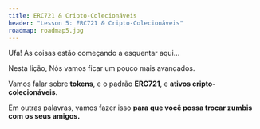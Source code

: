 ```yaml
---
title: ERC721 & Cripto-Colecionáveis
header: "Lesson 5: ERC721 & Cripto-Colecionáveis"
roadmap: roadmap5.jpg
---
```


Ufa! As coisas estão começando a esquentar aqui...

Nesta lição, Nós vamos ficar um pouco mais avançados.

Vamos falar sobre **tokens**, e o padrão **ERC721**, e **ativos cripto-colecionáveis**.

Em outras palavras, vamos fazer isso **para que você possa trocar zumbis com os seus amigos.**
